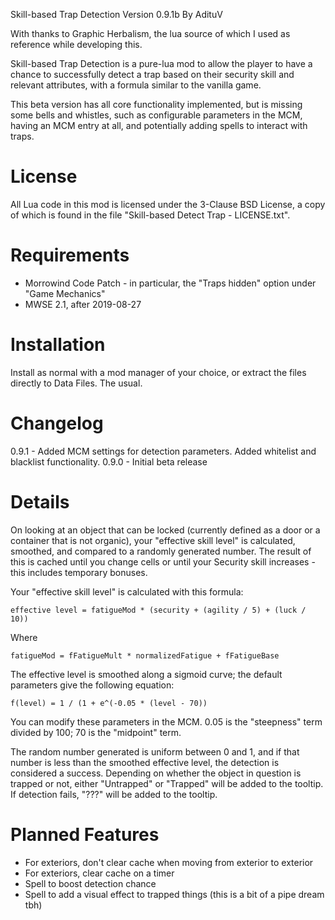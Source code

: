 Skill-based Trap Detection
Version 0.9.1b
By AdituV

With thanks to Graphic Herbalism, the lua source of which I used as reference while
developing this.

Skill-based Trap Detection is a pure-lua mod to allow the player to have a chance to
successfully detect a trap based on their security skill and relevant attributes, with a
formula similar to the vanilla game.

This beta version has all core functionality implemented, but is missing some bells
and whistles, such as configurable parameters in the MCM, having an MCM entry at all,
and potentially adding spells to interact with traps.


License
=======

All Lua code in this mod is licensed under the 3-Clause BSD License, a copy of which is
found in the file "Skill-based Detect Trap - LICENSE.txt".


Requirements
============

* Morrowind Code Patch - in particular, the "Traps hidden" option under "Game Mechanics"
* MWSE 2.1, after 2019-08-27

Installation
============

Install as normal with a mod manager of your choice, or extract the files directly to
Data Files.  The usual.


Changelog
=========
0.9.1 - Added MCM settings for detection parameters.
        Added whitelist and blacklist functionality.
0.9.0 - Initial beta release

Details
=======

On looking at an object that can be locked (currently defined as a door or a container
that is not organic), your "effective skill level" is calculated, smoothed, and
compared to a randomly generated number.  The result of this is cached until you change
cells or until your Security skill increases - this includes temporary bonuses.

Your "effective skill level" is calculated with this formula:

    effective level = fatigueMod * (security + (agility / 5) + (luck / 10))

Where

    fatigueMod = fFatigueMult * normalizedFatigue + fFatigueBase

The effective level is smoothed along a sigmoid curve; the default parameters give
the following equation:

    f(level) = 1 / (1 + e^(-0.05 * (level - 70))

You can modify these parameters in the MCM.  0.05 is the "steepness" term divided by
100; 70 is the "midpoint" term.

The random number generated is uniform between 0 and 1, and if that number is less than
the smoothed effective level, the detection is considered a success.  Depending on
whether the object in question is trapped or not, either "Untrapped" or "Trapped"
will be added to the tooltip.  If detection fails, "???" will be added to the tooltip.


Planned Features
================

* For exteriors, don't clear cache when moving from exterior to exterior
* For exteriors, clear cache on a timer
* Spell to boost detection chance
* Spell to add a visual effect to trapped things (this is a bit of a pipe dream tbh)